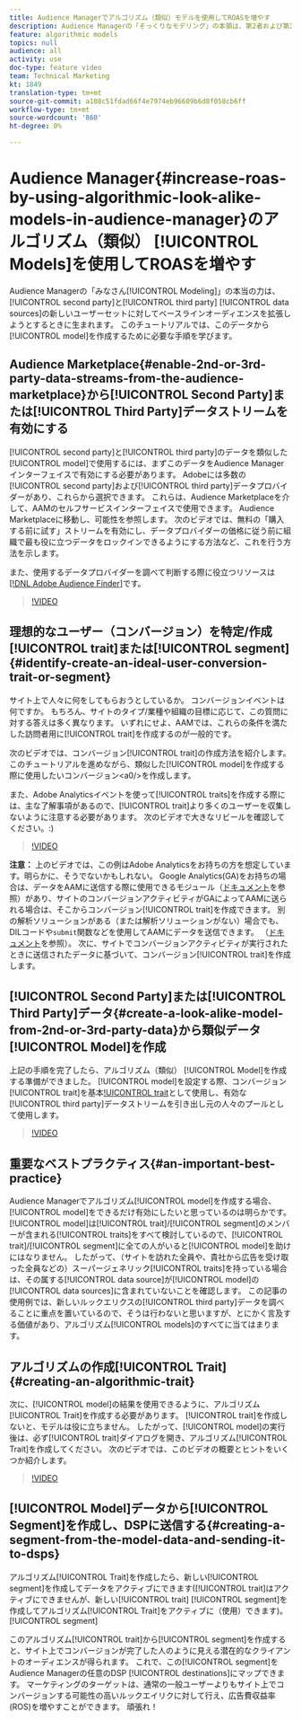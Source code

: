 ```yaml
---
title: Audience Managerでアルゴリズム（類似）モデルを使用してROASを増やす
description: Audience Managerの「そっくりなモデリング」の本領は、第2者および第3者のデータソースから新しい品質のユーザー群に対して、ベースラインオーディエンスを拡大しようとするときに生まれます。 このチュートリアルでは、このデータからモデルを作成する手順を学習します。
feature: algorithmic models
topics: null
audience: all
activity: use
doc-type: feature video
team: Technical Marketing
kt: 1849
translation-type: tm+mt
source-git-commit: a108c51fdad66f4e7974eb96609b6d8f058cb6ff
workflow-type: tm+mt
source-wordcount: '860'
ht-degree: 0%

---
```



# Audience Manager{#increase-roas-by-using-algorithmic-look-alike-models-in-audience-manager}のアルゴリズム（類似） [!UICONTROL Models]を使用してROASを増やす

Audience Managerの「みなさん[!UICONTROL Modeling]」の本当の力は、[!UICONTROL second party]と[!UICONTROL third party] [!UICONTROL data sources]の新しいユーザーセットに対してベースラインオーディエンスを拡張しようとするときに生まれます。 このチュートリアルでは、このデータから[!UICONTROL model]を作成するために必要な手順を学びます。

## Audience Marketplace{#enable-2nd-or-3rd-party-data-streams-from-the-audience-marketplace}から[!UICONTROL Second Party]または[!UICONTROL Third Party]データストリームを有効にする

[!UICONTROL second party]と[!UICONTROL third party]のデータを類似した[!UICONTROL model]で使用するには、まずこのデータをAudience Managerインターフェイスで有効にする必要があります。 Adobeには多数の[!UICONTROL second party]および[!UICONTROL third party]データプロバイダーがあり、これらから選択できます。 これらは、Audience Marketplaceを介して、AAMのセルフサービスインターフェイスで使用できます。 Audience Marketplaceに移動し、可能性を参照します。 次のビデオでは、無料の「購入する前に試す」ストリームを有効にし、データプロバイダーの価格に従う前に組織で最も役に立つデータをロックインできるようにする方法など、これを行う方法を示します。

また、使用するデータプロバイダーを調べて判断する際に役立つリソースは[[!DNL Adobe Audience Finder]](https://www.adobe-audience-finder.com/)です。

>[!VIDEO](https://video.tv.adobe.com/v/25188/?quality=12)

## 理想的なユーザー（コンバージョン）を特定/作成[!UICONTROL trait]または[!UICONTROL segment] {#identify-create-an-ideal-user-conversion-trait-or-segment}

サイト上で人々に何をしてもらおうとしているか。 コンバージョンイベントは何ですか。 もちろん、サイトのタイプ/業種や組織の目標に応じて、この質問に対する答えは多く異なります。 いずれにせよ、AAMでは、これらの条件を満たした訪問者用に[!UICONTROL trait]を作成するのが一般的です。

次のビデオでは、コンバージョン[!UICONTROL trait]の作成方法を紹介します。このチュートリアルを進めながら、類似した[!UICONTROL model]を作成する際に使用したいコンバージョン&lt;a0/>を作成します。

また、Adobe Analyticsイベントを使って[!UICONTROL traits]を作成する際には、主な了解事項があるので、[!UICONTROL trait]より多くのユーザーを収集しないように注意する必要があります。 次のビデオで大きなリビールを確認してください。:)

>[!VIDEO](https://video.tv.adobe.com/v/23431/?quality=12)

**注意：** 上のビデオでは、この例はAdobe Analyticsをお持ちの方を想定しています。明らかに、そうでないかもしれない。 Google Analytics(GA)をお持ちの場合は、データをAAMに送信する際に使用できるモジュール（[ドキュメント](https://marketing.adobe.com/resources/help/en_US/aam/dil-google-universal-analytics.html)を参照）があり、サイトのコンバージョンアクティビティがGAによってAAMに送られる場合は、そこからコンバージョン[!UICONTROL trait]を作成できます。 別の解析ソリューションがある（または解析ソリューションがない）場合でも、DILコードや`submit`関数などを使用してAAMにデータを送信できます。 （[ドキュメント](https://marketing.adobe.com/resources/help/en_US/aam/c_dil.html)を参照）。 次に、サイトでコンバージョンアクティビティが実行されたときに送信されたデータに基づいて、コンバージョン[!UICONTROL trait]を作成します。

## [!UICONTROL Second Party]または[!UICONTROL Third Party]データ{#create-a-look-alike-model-from-2nd-or-3rd-party-data}から類似データ[!UICONTROL Model]を作成

上記の手順を完了したら、アルゴリズム（類似） [!UICONTROL Model]を作成する準備ができました。 [!UICONTROL model]を設定する際、コンバージョン[!UICONTROL trait]を基本[!UICONTROL trait](重複を希望する主要訪問者)として使用し、有効な[!UICONTROL third party]データストリームを引き出し元の人々のプールとして使用します。

>[!VIDEO](https://video.tv.adobe.com/v/25190/?quality-12)

## 重要なベストプラクティス{#an-important-best-practice}

Audience Managerでアルゴリズム[!UICONTROL model]を作成する場合、[!UICONTROL model]をできるだけ有効にしたいと思っているのは明らかです。 [!UICONTROL model]は[!UICONTROL trait]/[!UICONTROL segment]のメンバーが含まれる[!UICONTROL traits]をすべて検討しているので、[!UICONTROL trait]/[!UICONTROL segment]に全ての人がいると[!UICONTROL model]を助けにはなりません。 したがって、（サイトを訪れた全員や、貴社から広告を受け取った全員などの）スーパージェネリック[!UICONTROL traits]を持っている場合は、その属する[!UICONTROL data source]が[!UICONTROL model]の[!UICONTROL data sources]に含まれていないことを確認します。 この記事の使用例では、新しいルックエリクスの[!UICONTROL third party]データを調べることに重点を置いているので、そうは行わないと思いますが、とにかく言及する価値があり、アルゴリズム[!UICONTROL models]のすべてに当てはまります。

## アルゴリズムの作成[!UICONTROL Trait] {#creating-an-algorithmic-trait}

次に、[!UICONTROL model]の結果を使用できるように、アルゴリズム[!UICONTROL Trait]を作成する必要があります。 [!UICONTROL trait]を作成しないと、モデルは役に立ちません。 したがって、[!UICONTROL model]の実行後は、必ず[!UICONTROL trait]ダイアログを開き、アルゴリズム[!UICONTROL Trait]を作成してください。 次のビデオでは、このビデオの概要とヒントをいくつか紹介します。

>[!VIDEO](https://video.tv.adobe.com/v/25191/?quality=12)

## [!UICONTROL Model]データから[!UICONTROL Segment]を作成し、DSPに送信する{#creating-a-segment-from-the-model-data-and-sending-it-to-dsps}

アルゴリズム[!UICONTROL Trait]を作成したら、新しい[!UICONTROL segment]を作成してデータをアクティブにできます([!UICONTROL trait]はアクティブにできませんが、新しい[!UICONTROL trait] [!UICONTROL segment]を作成してアルゴリズム[!UICONTROL Trait]をアクティブに（使用）できます)。[!UICONTROL segment]

このアルゴリズム[!UICONTROL trait]から[!UICONTROL segment]を作成すると、サイト上でコンバージョンが完了した人のように見える潜在的なクライアントのオーディエンスが得られます。 これで、この[!UICONTROL segment]をAudience Managerの任意のDSP [!UICONTROL destinations]にマップできます。 マーケティングのターゲットは、通常の一般ユーザーよりもサイト上でコンバージョンする可能性の高いルックエイリクに対して行え、広告費収益率(ROS)を増やすことができます。 頑張れ！
